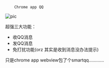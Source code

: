         Chrome app QQ

![pic](http://img4.picbed.org/uploads/2014/05/1401185826_6.jpg)

超强三大功能：

- 收QQ消息
- 发QQ消息
- 免打扰功能(orz 其实是收到消息没办法提示)

只是chrome app webview包了个smartqq…………
